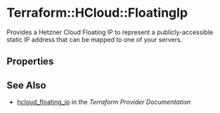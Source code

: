 # Terraform::HCloud::FloatingIp

Provides a Hetzner Cloud Floating IP to represent a publicly-accessible static IP address that can be mapped to one of your servers.

## Properties


## See Also

* [hcloud_floating_ip](https://www.terraform.io/docs/providers/hcloud/r/floating_ip.html) in the _Terraform Provider Documentation_